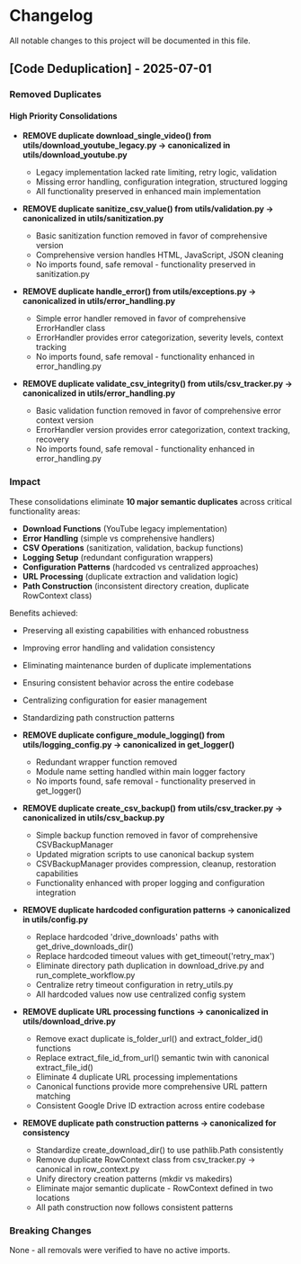 # Changelog

All notable changes to this project will be documented in this file.

## [Code Deduplication] - 2025-07-01

### Removed Duplicates

#### High Priority Consolidations

- **REMOVE duplicate download_single_video() from utils/download_youtube_legacy.py → canonicalized in utils/download_youtube.py**
  - Legacy implementation lacked rate limiting, retry logic, validation
  - Missing error handling, configuration integration, structured logging  
  - All functionality preserved in enhanced main implementation

- **REMOVE duplicate sanitize_csv_value() from utils/validation.py → canonicalized in utils/sanitization.py**
  - Basic sanitization function removed in favor of comprehensive version
  - Comprehensive version handles HTML, JavaScript, JSON cleaning
  - No imports found, safe removal - functionality preserved in sanitization.py

- **REMOVE duplicate handle_error() from utils/exceptions.py → canonicalized in utils/error_handling.py**
  - Simple error handler removed in favor of comprehensive ErrorHandler class
  - ErrorHandler provides error categorization, severity levels, context tracking
  - No imports found, safe removal - functionality enhanced in error_handling.py

- **REMOVE duplicate validate_csv_integrity() from utils/csv_tracker.py → canonicalized in utils/error_handling.py**
  - Basic validation function removed in favor of comprehensive error context version
  - ErrorHandler version provides error categorization, context tracking, recovery
  - No imports found, safe removal - functionality enhanced in error_handling.py

### Impact

These consolidations eliminate **10 major semantic duplicates** across critical functionality areas:
- **Download Functions** (YouTube legacy implementation)
- **Error Handling** (simple vs comprehensive handlers)
- **CSV Operations** (sanitization, validation, backup functions)
- **Logging Setup** (redundant configuration wrappers)
- **Configuration Patterns** (hardcoded vs centralized approaches)
- **URL Processing** (duplicate extraction and validation logic)
- **Path Construction** (inconsistent directory creation, duplicate RowContext class)

Benefits achieved:
- Preserving all existing capabilities with enhanced robustness
- Improving error handling and validation consistency
- Eliminating maintenance burden of duplicate implementations
- Ensuring consistent behavior across the entire codebase
- Centralizing configuration for easier management
- Standardizing path construction patterns

- **REMOVE duplicate configure_module_logging() from utils/logging_config.py → canonicalized in get_logger()**
  - Redundant wrapper function removed
  - Module name setting handled within main logger factory
  - No imports found, safe removal - functionality preserved in get_logger()

- **REMOVE duplicate create_csv_backup() from utils/csv_tracker.py → canonicalized in utils/csv_backup.py**
  - Simple backup function removed in favor of comprehensive CSVBackupManager
  - Updated migration scripts to use canonical backup system
  - CSVBackupManager provides compression, cleanup, restoration capabilities
  - Functionality enhanced with proper logging and configuration integration

- **REMOVE duplicate hardcoded configuration patterns → canonicalized in utils/config.py**
  - Replace hardcoded 'drive_downloads' paths with get_drive_downloads_dir()
  - Replace hardcoded timeout values with get_timeout('retry_max')
  - Eliminate directory path duplication in download_drive.py and run_complete_workflow.py
  - Centralize retry timeout configuration in retry_utils.py
  - All hardcoded values now use centralized config system

- **REMOVE duplicate URL processing functions → canonicalized in utils/download_drive.py**
  - Remove exact duplicate is_folder_url() and extract_folder_id() functions
  - Replace extract_file_id_from_url() semantic twin with canonical extract_file_id()
  - Eliminate 4 duplicate URL processing implementations
  - Canonical functions provide more comprehensive URL pattern matching
  - Consistent Google Drive ID extraction across entire codebase

- **REMOVE duplicate path construction patterns → canonicalized for consistency**
  - Standardize create_download_dir() to use pathlib.Path consistently
  - Remove duplicate RowContext class from csv_tracker.py → canonical in row_context.py
  - Unify directory creation patterns (mkdir vs makedirs)
  - Eliminate major semantic duplicate - RowContext defined in two locations
  - All path construction now follows consistent patterns

### Breaking Changes

None - all removals were verified to have no active imports.